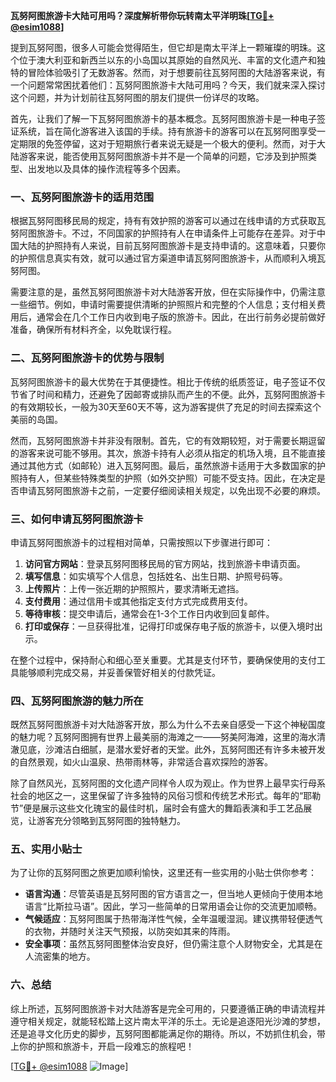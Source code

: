 **瓦努阿图旅游卡大陆可用吗？深度解析带你玩转南太平洋明珠[[TG💪+ @esim1088](https://t.me/s/esim1088)]**

提到瓦努阿图，很多人可能会觉得陌生，但它却是南太平洋上一颗璀璨的明珠。这个位于澳大利亚和新西兰以东的小岛国以其原始的自然风光、丰富的文化遗产和独特的冒险体验吸引了无数游客。然而，对于想要前往瓦努阿图的大陆游客来说，有一个问题常常困扰着他们：瓦努阿图旅游卡大陆可用吗？今天，我们就来深入探讨这个问题，并为计划前往瓦努阿图的朋友们提供一份详尽的攻略。

首先，让我们了解一下瓦努阿图旅游卡的基本概念。瓦努阿图旅游卡是一种电子签证系统，旨在简化游客进入该国的手续。持有旅游卡的游客可以在瓦努阿图享受一定期限的免签停留，这对于短期旅行者来说无疑是一个极大的便利。然而，对于大陆游客来说，能否使用瓦努阿图旅游卡并不是一个简单的问题，它涉及到护照类型、出发地以及具体的操作流程等多个因素。

### **一、瓦努阿图旅游卡的适用范围**

根据瓦努阿图移民局的规定，持有有效护照的游客可以通过在线申请的方式获取瓦努阿图旅游卡。不过，不同国家的护照持有人在申请条件上可能存在差异。对于中国大陆的护照持有人来说，目前瓦努阿图旅游卡是支持申请的。这意味着，只要你的护照信息真实有效，就可以通过官方渠道申请瓦努阿图旅游卡，从而顺利入境瓦努阿图。

需要注意的是，虽然瓦努阿图旅游卡对大陆游客开放，但在实际操作中，仍需注意一些细节。例如，申请时需要提供清晰的护照照片和完整的个人信息；支付相关费用后，通常会在几个工作日内收到电子版的旅游卡。因此，在出行前务必提前做好准备，确保所有材料齐全，以免耽误行程。

### **二、瓦努阿图旅游卡的优势与限制**

瓦努阿图旅游卡的最大优势在于其便捷性。相比于传统的纸质签证，电子签证不仅节省了时间和精力，还避免了因邮寄或排队而产生的不便。此外，瓦努阿图旅游卡的有效期较长，一般为30天至60天不等，这为游客提供了充足的时间去探索这个美丽的岛国。

然而，瓦努阿图旅游卡并非没有限制。首先，它的有效期较短，对于需要长期逗留的游客来说可能不够用。其次，旅游卡持有人必须从指定的机场入境，且不能直接通过其他方式（如邮轮）进入瓦努阿图。最后，虽然旅游卡适用于大多数国家的护照持有人，但某些特殊类型的护照（如外交护照）可能不受支持。因此，在决定是否申请瓦努阿图旅游卡之前，一定要仔细阅读相关规定，以免出现不必要的麻烦。

### **三、如何申请瓦努阿图旅游卡**

申请瓦努阿图旅游卡的过程相对简单，只需按照以下步骤进行即可：

1. **访问官方网站**：登录瓦努阿图移民局的官方网站，找到旅游卡申请页面。
2. **填写信息**：如实填写个人信息，包括姓名、出生日期、护照号码等。
3. **上传照片**：上传一张近期的护照照片，要求清晰无遮挡。
4. **支付费用**：通过信用卡或其他指定支付方式完成费用支付。
5. **等待审核**：提交申请后，通常会在1-3个工作日内收到回复邮件。
6. **打印或保存**：一旦获得批准，记得打印或保存电子版的旅游卡，以便入境时出示。

在整个过程中，保持耐心和细心至关重要。尤其是支付环节，要确保使用的支付工具能够顺利完成交易，并妥善保管好相关的付款凭证。

### **四、瓦努阿图旅游的魅力所在**

既然瓦努阿图旅游卡对大陆游客开放，那么为什么不去亲自感受一下这个神秘国度的魅力呢？瓦努阿图拥有世界上最美丽的海滩之一——努美阿海滩，这里的海水清澈见底，沙滩洁白细腻，是潜水爱好者的天堂。此外，瓦努阿图还有许多未被开发的自然景观，如火山温泉、热带雨林等，非常适合喜欢探险的游客。

除了自然风光，瓦努阿图的文化遗产同样令人叹为观止。作为世界上最早实行母系社会的地区之一，这里保留了许多独特的风俗习惯和传统艺术形式。每年的“耶勒节”便是展示这些文化瑰宝的最佳时机，届时会有盛大的舞蹈表演和手工艺品展览，让游客充分领略到瓦努阿图的独特魅力。

### **五、实用小贴士**

为了让你的瓦努阿图之旅更加顺利愉快，这里还有一些实用的小贴士供你参考：

- **语言沟通**：尽管英语是瓦努阿图的官方语言之一，但当地人更倾向于使用本地语言“比斯拉马语”。因此，学习一些简单的日常用语会让你的交流更加顺畅。
- **气候适应**：瓦努阿图属于热带海洋性气候，全年温暖湿润。建议携带轻便透气的衣物，并随时关注天气预报，以防突如其来的阵雨。
- **安全事项**：虽然瓦努阿图整体治安良好，但仍需注意个人财物安全，尤其是在人流密集的地方。

### **六、总结**

综上所述，瓦努阿图旅游卡对大陆游客是完全可用的，只要遵循正确的申请流程并遵守相关规定，就能轻松踏上这片南太平洋的乐土。无论是追逐阳光沙滩的梦想，还是追寻文化历史的脚步，瓦努阿图都能满足你的期待。所以，不妨抓住机会，带上你的护照和旅游卡，开启一段难忘的旅程吧！

[[TG💪+ @esim1088](https://t.me/s/esim1088) ![Image](https://i.postimg.cc/4NQfJmqS/Snipaste-2025-05-13-00-14-12.png)]